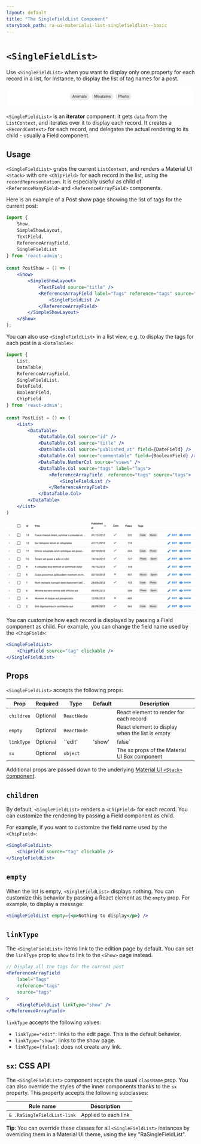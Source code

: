 ```yaml
---
layout: default
title: "The SingleFieldList Component"
storybook_path: ra-ui-materialui-list-singlefieldlist--basic
---
```


# `<SingleFieldList>`

Use `<SingleFieldList>` when you want to display only one property for each record in a list, for instance, to display the list of tag names for a post.

![SingleFieldList](./img/ReferenceArrayField-default-child.png)

`<SingleFieldList>` is an **iterator** component: it gets `data` from the `ListContext`, and iterates over it to display each record. It creates a `<RecordContext>` for each record, and delegates the actual rendering to its child - usually a Field component. 

## Usage

`<SingleFieldList>` grabs the current `ListContext`, and renders a Material UI `<Stack>` with one `<ChipField>` for each record in the list, using the `recordRepresentation`. It is especially useful as child of `<ReferenceManyField>` and `<ReferenceArrayField>` components.

Here is an example of a Post show page showing the list of tags for the current post:

```jsx
import {
    Show,
    SimpleShowLayout,
    TextField,
    ReferenceArrayField,
    SingleFieldList
} from 'react-admin';

const PostShow = () => (
    <Show>
        <SimpleShowLayout>
            <TextField source="title" />
            <ReferenceArrayField label="Tags" reference="tags" source="tags">
                <SingleFieldList />
            </ReferenceArrayField>
        </SimpleShowLayout>
    </Show>
);
```

You can also use  `<SingleFieldList>` in a list view, e.g. to display the tags for each post in a `<DataTable>`:

```jsx
import { 
    List,
    DataTable,
    ReferenceArrayField,
    SingleFieldList,
    DateField,
    BooleanField,
    ChipField
} from 'react-admin';

const PostList = () => (
    <List>
        <DataTable>
            <DataTable.Col source="id" />
            <DataTable.Col source="title" />
            <DataTable.Col source="published_at" field={DateField} />
            <DataTable.Col source="commentable" field={BooleanField} />
            <DataTable.NumberCol source="views" />
            <DataTable.Col source="tags" label="Tags">
                <ReferenceArrayField  reference="tags" source="tags">
                    <SingleFieldList />
                </ReferenceArrayField>
            </DataTable.Col>
        </DataTable>
    </List>
)
```

![SingleFieldList in Datagrid](./img/singlefieldlist-datagrid.png)

You can customize how each record is displayed by passing a Field component as child. For example, you can change the field name used by the `<ChipField>`:

```jsx
<SingleFieldList>
    <ChipField source="tag" clickable />
</SingleFieldList>
```

## Props

`<SingleFieldList>` accepts the following props:

| Prop        | Required | Type                      | Default | Description                                     |
| ----------- | -------- | ------------------------- | ------- | ----------------------------------------------- |
| `children`  | Optional | `ReactNode`               |         | React element to render for each record         |
| `empty`     | Optional | `ReactNode`               |         | React element to display when the list is empty |
| `linkType`  | Optional | `'edit' | 'show' | false` | `edit`  | The target of the link on each item             |
| `sx`        | Optional | `object`                  |         | The sx props of the Material UI Box component   |

Additional props are passed down to the underlying [Material UI `<Stack>` component](https://mui.com/material-ui/react-stack/).

## `children`

By default, `<SingleFieldList>` renders a `<ChipField>` for each record. You can customize the rendering by passing a Field component as child. 

For example, if you want to customize the field name used by the `<ChipField>`:

```jsx
<SingleFieldList>
    <ChipField source="tag" clickable />
</SingleFieldList>
```

## `empty`

When the list is empty, `<SingleFieldList>` displays nothing. You can customize this behavior by passing a React element as the `empty` prop. For example, to display a message:

```jsx
<SingleFieldList empty={<p>Nothing to display</p>} />
```

## `linkType`

The `<SingleFieldList>` items link to the edition page by default. You can set the `linkType` prop to `show` to link to the `<Show>` page instead.

```jsx
// Display all the tags for the current post
<ReferenceArrayField
    label="Tags"
    reference="tags"
    source="tags"
>
    <SingleFieldList linkType="show" />
</ReferenceArrayField>
```

`linkType` accepts the following values:

* `linkType="edit"`: links to the edit page. This is the default behavior.
* `linkType="show"`: links to the show page.
* `linkType={false}`: does not create any link.

## `sx`: CSS API

The `<SingleFieldList>` component accepts the usual `className` prop. You can also override the styles of the inner components thanks to the `sx` property. This property accepts the following subclasses:

| Rule name                   | Description             |
|-----------------------------|-------------------------|
| `& .RaSingleFieldList-link` | Applied to each link    |

**Tip**: You can override these classes for all `<SingleFieldList>` instances by overriding them in a Material UI theme, using the key "RaSingleFieldList".
